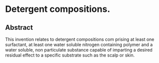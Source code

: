 # Detergent compositions.

## Abstract
This invention relates to detergent compositions com prising at least one surfactant, at least one water soluble nitrogen containing polymer and a water soluble, non particulate substance capable of imparting a desired residual effect to a specific substrate such as the scalp or skin.